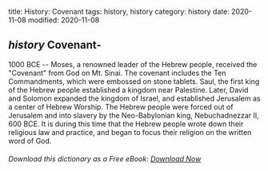 title: History: Covenant
tags: history, history
category: history
date: 2020-11-08
modified: 2020-11-08

## _history_  Covenant-
  1000 BCE
 -- Moses, a renowned leader of
the Hebrew people, received the "Covenant" from God on Mt. Sinai.
The covenant includes the Ten Commandments, which were embossed on
stone tablets.  Saul, the first king of the Hebrew people established
a kingdom near Palestine.  Later, David and Solomon expanded the
kingdom of Israel, and established Jerusalem as a center of Hebrew
Worship.  The Hebrew people were forced out of Jerusalem and
into slavery by the Neo-Babylonian king,   Nebuchadnezzar
 II,   600
BCE.  It is during this time that the Hebrew people wrote down their
religious law and practice, and began to focus their religion on the
written word of God.


###### Download *this* dictionary as a Free eBook: [Download Now]({static}static/SerfHistoryDictionary.pdf)

